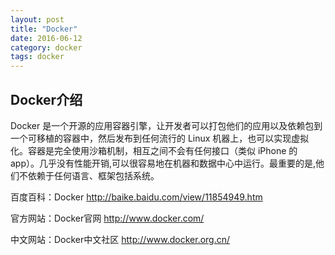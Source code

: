 ```yaml
---
layout: post
title: "Docker"
date: 2016-06-12
category: docker
tags: docker
---
```




## Docker介绍

Docker 是一个开源的应用容器引擎，让开发者可以打包他们的应用以及依赖包到一个可移植的容器中，然后发布到任何流行的 Linux 机器上，也可以实现虚拟化。容器是完全使用沙箱机制，相互之间不会有任何接口（类似 iPhone 的 app）。几乎没有性能开销,可以很容易地在机器和数据中心中运行。最重要的是,他们不依赖于任何语言、框架包括系统。

百度百科：Docker http://baike.baidu.com/view/11854949.htm

官方网站：Docker官网 http://www.docker.com/

中文网站：Docker中文社区 http://www.docker.org.cn/
